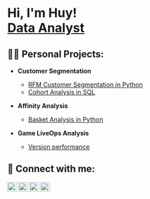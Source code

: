 <h1>Hi, I'm Huy! <br/><a href="[https://github.com/Huy24vt/Portfolio]">Data Analyst</a>

<h2>👨‍💻 Personal Projects:</h2>

- <b>Customer Segmentation </b>
  - [RFM Customer Segmentation in Python](https://github.com/Huy24vt/RFM-Segmentation.git)
  - [Cohort Analysis in SQL](https://github.com/Huy24vt/Cohort-Analysis/tree/main)
  

- <b>Affinity Analysis </b>
  - [Basket Analysis in Python](https://github.com/Huy24vt/Basket-Analysis)

- <b>Game LiveOps Analysis </b>
  - [Version performance](https://github.com/Huy24vt/Game-LiveOps-Analyst)
<h2> 🤳 Connect with me:</h2>

[<img align="left" alt="JoshMadakor | YouTube" width="22px" src="https://cdn.jsdelivr.net/npm/simple-icons@v3/icons/youtube.svg" />][youtube]
[<img align="left" alt="JoshMadakor | Twitter" width="22px" src="https://cdn.jsdelivr.net/npm/simple-icons@v3/icons/twitter.svg" />][twitter]
[<img align="left" alt="JoshMadakor | LinkedIn" width="22px" src="https://cdn.jsdelivr.net/npm/simple-icons@v3/icons/linkedin.svg" />][linkedin]
[<img align="left" alt="JoshMadakor | Instagram" width="22px" src="https://cdn.jsdelivr.net/npm/simple-icons@v3/icons/instagram.svg" />][instagram]

[twitter]: https://twitter.com/joshmadakor
[youtube]: https://www.youtube.com/c/joshmadakor
[instagram]: https://www.instagram.com/joshmadakor/
[linkedin]: https://linkedin.com/in/joshmadakor

<!--
**joshmadakor1/joshmadakor1** is a ✨ _special_ ✨ repository because its `README.md` (this file) appears on your GitHub profile.

Here are some ideas to get you started:

- 🔭 I’m currently working on ...
- 🌱 I’m currently learning ...
- 👯 I’m looking to collaborate on ...
- 🤔 I’m looking for help with ...
- 💬 Ask me about ...
- 📫 How to reach me: ...
- 😄 Pronouns: ...
- ⚡ Fun fact: ...
-->
